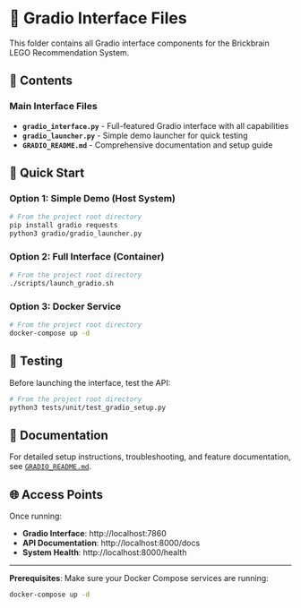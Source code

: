 # 🧱 Gradio Interface Files

This folder contains all Gradio interface components for the Brickbrain LEGO Recommendation System.

## 📁 Contents

### Main Interface Files
- **`gradio_interface.py`** - Full-featured Gradio interface with all capabilities
- **`gradio_launcher.py`** - Simple demo launcher for quick testing
- **`GRADIO_README.md`** - Comprehensive documentation and setup guide

## 🚀 Quick Start

### Option 1: Simple Demo (Host System)
```bash
# From the project root directory
pip install gradio requests
python3 gradio/gradio_launcher.py
```

### Option 2: Full Interface (Container)
```bash
# From the project root directory
./scripts/launch_gradio.sh
```

### Option 3: Docker Service
```bash
# From the project root directory
docker-compose up -d
```

## 🔧 Testing

Before launching the interface, test the API:
```bash
# From the project root directory
python3 tests/unit/test_gradio_setup.py
```

## 📖 Documentation

For detailed setup instructions, troubleshooting, and feature documentation, see [`GRADIO_README.md`](GRADIO_README.md).

## 🌐 Access Points

Once running:
- **Gradio Interface**: http://localhost:7860
- **API Documentation**: http://localhost:8000/docs
- **System Health**: http://localhost:8000/health

---

**Prerequisites**: Make sure your Docker Compose services are running:
```bash
docker-compose up -d
```
